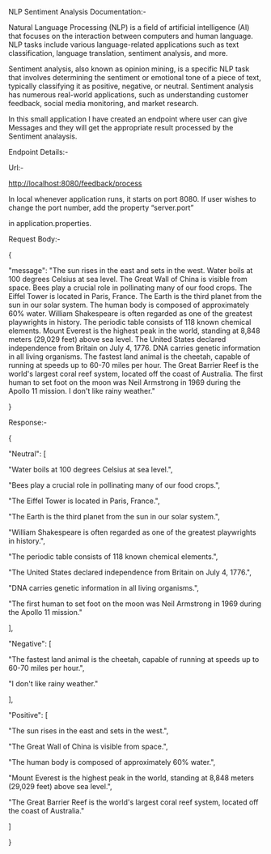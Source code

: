 ﻿NLP Sentiment Analysis Documentation:-

Natural Language Processing (NLP) is a field of artificial intelligence (AI) that focuses on the interaction between computers and human language. NLP tasks include various language-related applications such as text classification, language translation, sentiment analysis, and more.

Sentiment analysis, also known as opinion mining, is a specific NLP task that involves determining the sentiment or emotional tone of a piece of text, typically classifying it as positive, negative, or neutral. Sentiment analysis has numerous real-world applications, such as understanding customer feedback, social media monitoring, and market research.

In this small application I have created an endpoint where user can give Messages and they will get the appropriate result processed by the Sentiment analaysis. 


Endpoint Details:-

Url:-

<http://localhost:8080/feedback/process>

In local whenever application runs, it starts on port 8080. If user wishes to change the port number, add the property “server.port”

in application.properties.

Request Body:-

{

"message": "The sun rises in the east and sets in the west. Water boils at 100 degrees Celsius at sea level. The Great Wall of China is visible from space. Bees play a crucial role in pollinating many of our food crops. The Eiffel Tower is located in Paris, France. The Earth is the third planet from the sun in our solar system. The human body is composed of approximately 60% water. William Shakespeare is often regarded as one of the greatest playwrights in history. The periodic table consists of 118 known chemical elements.   Mount Everest is the highest peak in the world, standing at 8,848 meters (29,029 feet) above sea level. The United States declared independence from Britain on July 4, 1776. DNA carries genetic information in all living organisms. The fastest land animal is the cheetah, capable of running at speeds up to 60-70 miles per hour. The Great Barrier Reef is the world's largest coral reef system, located off the coast of Australia. The first human to set foot on the moon was Neil Armstrong in 1969 during the Apollo 11 mission. I don't like rainy weather."

}


Response:-

{

"Neutral": [

"Water boils at 100 degrees Celsius at sea level.",

"Bees play a crucial role in pollinating many of our food crops.",

"The Eiffel Tower is located in Paris, France.",

"The Earth is the third planet from the sun in our solar system.",

"William Shakespeare is often regarded as one of the greatest playwrights in history.",

"The periodic table consists of 118 known chemical elements.",

"The United States declared independence from Britain on July 4, 1776.",

"DNA carries genetic information in all living organisms.",

"The first human to set foot on the moon was Neil Armstrong in 1969 during the Apollo 11 mission."

],

"Negative": [

"The fastest land animal is the cheetah, capable of running at speeds up to 60-70 miles per hour.",

"I don't like rainy weather."

],

"Positive": [

"The sun rises in the east and sets in the west.",

"The Great Wall of China is visible from space.",

"The human body is composed of approximately 60% water.",

"Mount Everest is the highest peak in the world, standing at 8,848 meters (29,029 feet) above sea level.",

"The Great Barrier Reef is the world's largest coral reef system, located off the coast of Australia."

]

}

